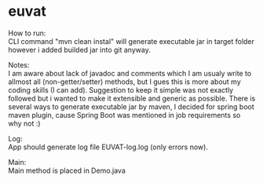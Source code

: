 # euvat

How to run:<br />
CLI command "mvn clean instal" will generate executable jar in target folder however i added builded jar into git anyway.

Notes:<br />
I am aware about lack of javadoc and comments which I am usualy write to allmost all (non-getter/setter) methods, but I gues this is more about my coding skills (I can add). Suggestion to keep it simple was not exactly followed but i wanted to make it extensible and generic as possible.
There is several ways to generate executable jar by maven, I decided for spring boot maven plugin, cause Spring Boot was mentioned in job requirements so why not :)

Log:<br />
App should generate log file EUVAT-log.log (only errors now).

Main:<br />
Main method is placed in Demo.java
